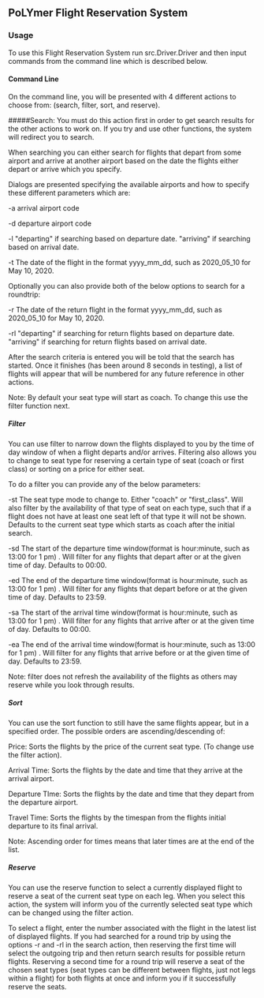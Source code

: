 ## PoLYmer Flight Reservation System
### Usage
To use this Flight Reservation System run src.Driver.Driver and then input commands from the command line which is described below.
#### Command Line
On the command line, you will be presented with 4 different actions to choose from: (search, filter, sort, and reserve).

#####Search: 
You must do this action first in order to get search results for the other actions to work on. If you try and use
other functions, the system will redirect you to search. 

When searching you can either search for flights that depart from 
some airport and arrive at another airport based on the date the flights either depart or arrive which you specify.

Dialogs are presented specifying the available airports and how to specify these different parameters which are:

-a arrival airport code

-d departure airport code

-l "departing" if searching based on departure date. "arriving" if searching based on arrival date.

-t The date of the flight in the format yyyy_mm_dd, such as 2020_05_10 for May 10, 2020.

Optionally you can also provide both of the below options to search for a roundtrip:

-r The date of the return flight in the format yyyy_mm_dd, such as 2020_05_10 for May 10, 2020.

-rl "departing" if searching for return flights based on departure date. 
"arriving" if searching for return flights based on arrival date.

After the search criteria is entered you will be told that the search has started. Once it 
finishes (has been around 8 seconds in testing), a list of flights will appear that will
be numbered for any future reference in other actions.

Note: By default your seat type will start as coach. To change this use the filter function next.
#####  Filter
You can use filter to narrow down the flights displayed to you by the time of day window of when
a flight departs and/or arrives. Filtering also allows you to change to seat type for 
reserving a certain type of seat (coach or first class) or sorting on a price for either seat.

To do a filter you can provide any of the below parameters:

-st The seat type mode to change to. Either "coach" or "first_class". Will also filter by 
the availability of that type of seat on each type, such that if a flight does not have
at least one seat left of that type it will not be shown. Defaults to the current seat type
which starts as coach after the initial search.

-sd The start of the departure time window(format is hour:minute, such as 13:00 for 1 pm)
. Will filter for any flights that depart after or at the given time of day. Defaults to 00:00.

-ed The end of the departure time window(format is hour:minute, such as 13:00 for 1 pm)
. Will filter for any flights that depart before or at the given time of day. Defaults to 23:59.

-sa The start of the arrival time window(format is hour:minute, such as 13:00 for 1 pm)
. Will filter for any flights that arrive after or at the given time of day. Defaults to 00:00.

-ea The end of the arrival time window(format is hour:minute, such as 13:00 for 1 pm)
. Will filter for any flights that arrive before or at the given time of day. Defaults to 23:59.

Note: filter does not refresh the availability of the flights as others may reserve while you
look through results.

##### Sort
You can use the sort function to still have the same flights appear, but in a specified order.
The possible orders are ascending/descending of:

Price: Sorts the flights by the price of the current seat type. (To change use the filter action).

Arrival Time: Sorts the flights by the date and time that they arrive at the arrival airport.

Departure TIme: Sorts the flights by the date and time that they depart from the departure airport.

Travel Time: Sorts the flights by the timespan from the flights initial departure to its 
final arrival.

Note: Ascending order for times means that later times are at the end of the list.
##### Reserve
You can use the reserve function to select a currently displayed flight to reserve a seat
of the current seat type on each leg. When you select this action, the system will inform you 
of the currently selected seat type which can be changed using the filter action.

To select a flight, enter the number associated with the flight in the latest list of 
displayed flights. If you had searched for a round trip by using the options -r and -rl 
in the search action, then reserving the first time will select the outgoing trip and then
return search results for possible return flights. Reserving a second time for a round trip
will reserve a seat of the chosen seat types (seat types can be different between flights,
just not legs within a flight) for both flights at once and inform you if it successfully reserve the seats.